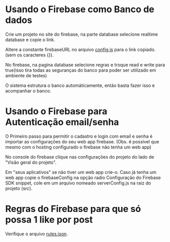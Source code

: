 # Usando o Firebase como Banco de dados #

Crie um projeto no site do firebase, na parte database selecione realtime database e copie o link.

Altere a constante firebaseURL no arquivo [config.js](config.js) para o link copiado. (sem os caracteres {}).

No firebase, na pagina database selecione regras e troque read e write para true(isso tira todas as seguranças do banco para poder ser utilizado em ambiente de testes)

O sistema estrutura o banco automáticamente, então basta fazer isso e acompanhar o banco.

# Usando o Firebase para Autenticação email/senha #

O Primeiro passo para permitir o cadastro e login com email e senha é importar as configurações do seu web app firebase.
(Obs. é possível que mesmo com o hosting configurado o firebase não tenha um web app)

No console do firebase clique nas configurações do projeto do lado de "Visão geral do projeto".

Em "seus aplicativos" se não tiver um web app crie-o. Caso já tenha um web app copie o firebaseConfig 
na opção radio Configuração do Firebase SDK snippet, cole em um arquivo nomeado serverConfig.js na raiz do projeto (src).

# Regras do Firebase para que só possa 1 like por post #

Verifique o arquivo [rules.json](rules.json).